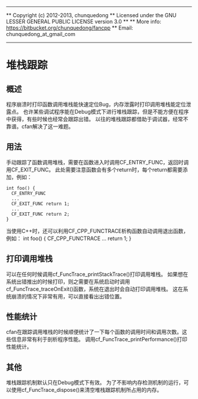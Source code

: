 **************************************************************************
** Copyright (c) 2012-2013, chunquedong
** Licensed under the GNU LESSER GENERAL PUBLIC LICENSE version 3.0
**
** More info: https://bitbucket.org/chunquedong/fancpp
** Email: chunquedong_at_gmail_com
**************************************************************************

堆栈跟踪
============================

概述
-------
程序崩溃时打印函数调用堆栈能快速定位Bug，内存泄露时打印调用堆栈能定位泄露点。
也许某些调试程序能在Debug模式下进行堆栈跟踪，但是不能方便在程序中获得，有些时候也经常会跟踪出错。
以往的堆栈跟踪都借助于调试器，经常不靠谱。cfan解决了这一难题。

用法
-------
手动跟踪了函数调用堆栈，需要在函数进入时调用CF_ENTRY_FUNC，返回时调用CF_EXIT_FUNC。
此处需要注意函数会有多个return时，每个return都需要添加，例如：

    int foo() {
      CF_ENTRY_FUNC
      ...
      CF_EXIT_FUNC return 1;
      ...
      CF_EXIT_FUNC return 2;
    }
当使用C++时，还可以利用CF_CPP_FUNCTRACE析构函数自动调用退出函数，例如：
    int foo() {
      CF_CPP_FUNCTRACE
      ...
      return 1;
    }

打印调用堆栈
--------
可以在任何时候调用cf_FuncTrace_printStackTrace()打印调用堆栈。
如果想在系统出错推出的时候打印，则之需要在系统启动时调用cf_FuncTrace_traceOnExit()函数，系统在退出时会自动打印调用堆栈。
这在系统崩溃的情况下非常有用，可以直接看出出错位置。

性能统计
--------
cfan在跟踪调用堆栈的时候顺便统计了一下每个函数的调用时间和调用次数。这些信息非常有利于剖析程序性能。
调用cf_FuncTrace_printPerformance()打印性能统计。

其他
--------
堆栈跟踪机制默认只在Debug模式下有效。
为了不影响内存检测机制的运行，可以使用cf_FuncTrace_dispose()来清空堆栈跟踪机制所占用的内存。


